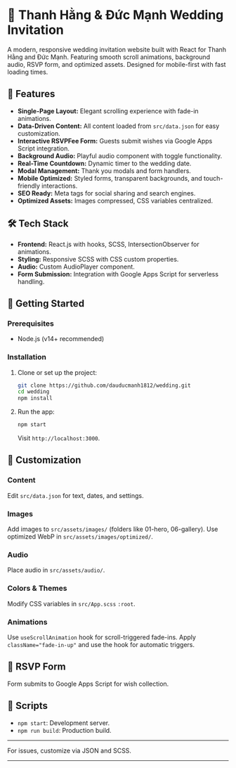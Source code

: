 # 💍 Thanh Hằng & Đức Mạnh Wedding Invitation

A modern, responsive wedding invitation website built with React for Thanh Hằng and Đức Mạnh. Featuring smooth scroll animations, background audio, RSVP form, and optimized assets. Designed for mobile-first with fast loading times.

## 🌟 Features

-   **Single-Page Layout:** Elegant scrolling experience with fade-in animations.
-   **Data-Driven Content:** All content loaded from `src/data.json` for easy customization.
-   **Interactive RSVPFee Form:** Guests submit wishes via Google Apps Script integration.
-   **Background Audio:** Playful audio component with toggle functionality.
-   **Real-Time Countdown:** Dynamic timer to the wedding date.
-   **Modal Management:** Thank you modals and form handlers.
-   **Mobile Optimized:** Styled forms, transparent backgrounds, and touch-friendly interactions.
-   **SEO Ready:** Meta tags for social sharing and search engines.
-   **Optimized Assets:** Images compressed, CSS variables centralized.

## 🛠️ Tech Stack

-   **Frontend:** React.js with hooks, SCSS, IntersectionObserver for animations.
-   **Styling:** Responsive SCSS with CSS custom properties.
-   **Audio:** Custom AudioPlayer component.
-   **Form Submission:** Integration with Google Apps Script for serverless handling.

## 🚀 Getting Started

### Prerequisites

- Node.js (v14+ recommended)

### Installation

1. Clone or set up the project:
   ```bash
   git clone https://github.com/dauducmanh1812/wedding.git
   cd wedding
   npm install
   ```

2. Run the app:
   ```bash
   npm start
   ```
   Visit `http://localhost:3000`.

## 🎨 Customization

### Content
Edit `src/data.json` for text, dates, and settings.

### Images
Add images to `src/assets/images/` (folders like 01-hero, 06-gallery).
Use optimized WebP in `src/assets/images/optimized/`.

### Audio
Place audio in `src/assets/audio/`.

### Colors & Themes
Modify CSS variables in `src/App.scss` `:root`.

### Animations
Use `useScrollAnimation` hook for scroll-triggered fade-ins.
Apply `className="fade-in-up"` and use the hook for automatic triggers.

## 📝 RSVP Form

Form submits to Google Apps Script for wish collection.

## 📜 Scripts

- `npm start`: Development server.
- `npm run build`: Production build.

---

For issues, customize via JSON and SCSS.

---
